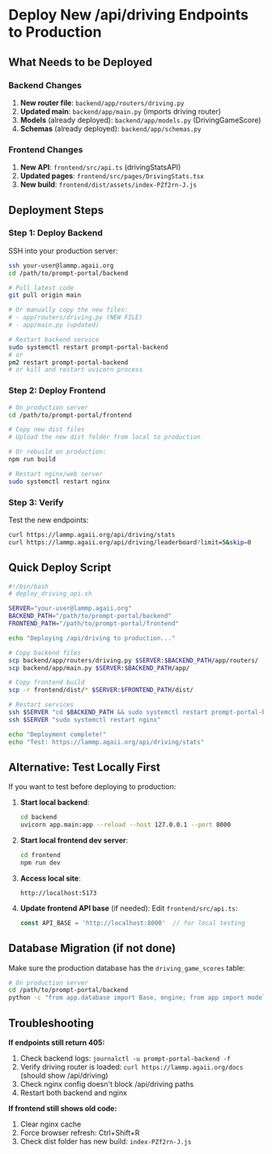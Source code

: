 # Deploy New /api/driving Endpoints to Production

## What Needs to be Deployed

### Backend Changes
1. **New router file**: `backend/app/routers/driving.py`
2. **Updated main**: `backend/app/main.py` (imports driving router)
3. **Models** (already deployed): `backend/app/models.py` (DrivingGameScore)
4. **Schemas** (already deployed): `backend/app/schemas.py`

### Frontend Changes
1. **New API**: `frontend/src/api.ts` (drivingStatsAPI)
2. **Updated pages**: `frontend/src/pages/DrivingStats.tsx`
3. **New build**: `frontend/dist/assets/index-PZf2rn-J.js`

## Deployment Steps

### Step 1: Deploy Backend

SSH into your production server:
```bash
ssh your-user@lammp.agaii.org
cd /path/to/prompt-portal/backend

# Pull latest code
git pull origin main

# Or manually copy the new files:
# - app/routers/driving.py (NEW FILE)
# - app/main.py (updated)

# Restart backend service
sudo systemctl restart prompt-portal-backend
# or
pm2 restart prompt-portal-backend
# or kill and restart uvicorn process
```

### Step 2: Deploy Frontend

```bash
# On production server
cd /path/to/prompt-portal/frontend

# Copy new dist files
# Upload the new dist folder from local to production

# Or rebuild on production:
npm run build

# Restart nginx/web server
sudo systemctl restart nginx
```

### Step 3: Verify

Test the new endpoints:
```bash
curl https://lammp.agaii.org/api/driving/stats
curl https://lammp.agaii.org/api/driving/leaderboard?limit=5&skip=0
```

## Quick Deploy Script

```bash
#!/bin/bash
# deploy_driving_api.sh

SERVER="your-user@lammp.agaii.org"
BACKEND_PATH="/path/to/prompt-portal/backend"
FRONTEND_PATH="/path/to/prompt-portal/frontend"

echo "Deploying /api/driving to production..."

# Copy backend files
scp backend/app/routers/driving.py $SERVER:$BACKEND_PATH/app/routers/
scp backend/app/main.py $SERVER:$BACKEND_PATH/app/

# Copy frontend build
scp -r frontend/dist/* $SERVER:$FRONTEND_PATH/dist/

# Restart services
ssh $SERVER "cd $BACKEND_PATH && sudo systemctl restart prompt-portal-backend"
ssh $SERVER "sudo systemctl restart nginx"

echo "Deployment complete!"
echo "Test: https://lammp.agaii.org/api/driving/stats"
```

## Alternative: Test Locally First

If you want to test before deploying to production:

1. **Start local backend**:
   ```bash
   cd backend
   uvicorn app.main:app --reload --host 127.0.0.1 --port 8000
   ```

2. **Start local frontend dev server**:
   ```bash
   cd frontend
   npm run dev
   ```

3. **Access local site**:
   ```
   http://localhost:5173
   ```

4. **Update frontend API base** (if needed):
   Edit `frontend/src/api.ts`:
   ```typescript
   const API_BASE = 'http://localhost:8000'  // for local testing
   ```

## Database Migration (if not done)

Make sure the production database has the `driving_game_scores` table:

```bash
# On production server
cd /path/to/prompt-portal/backend
python -c "from app.database import Base, engine; from app import models; Base.metadata.create_all(bind=engine)"
```

## Troubleshooting

**If endpoints still return 405:**
1. Check backend logs: `journalctl -u prompt-portal-backend -f`
2. Verify driving router is loaded: `curl https://lammp.agaii.org/docs` (should show /api/driving)
3. Check nginx config doesn't block /api/driving paths
4. Restart both backend and nginx

**If frontend still shows old code:**
1. Clear nginx cache
2. Force browser refresh: Ctrl+Shift+R
3. Check dist folder has new build: `index-PZf2rn-J.js`

